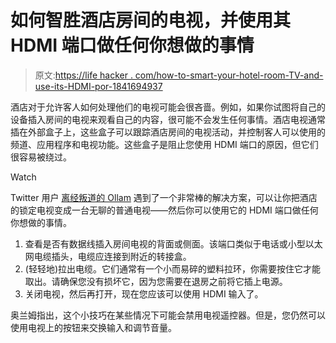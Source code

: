 # 如何智胜酒店房间的电视，并使用其 HDMI 端口做任何你想做的事情

> 原文:[https://life hacker . com/how-to-smart-your-hotel-room-TV-and-use-its-HDMI-por-1841694937](https://lifehacker.com/how-to-outsmart-your-hotel-room-tv-and-use-its-hdmi-por-1841694937)

酒店对于允许客人如何处理他们的电视可能会很吝啬。例如，如果你试图将自己的设备插入房间的电视来观看自己的内容，很可能不会发生任何事情。酒店电视通常插在外部盒子上，这些盒子可以跟踪酒店房间的电视活动，并控制客人可以使用的频道、应用程序和电视功能。这些盒子是阻止您使用 HDMI 端口的原因，但它们很容易被绕过。

Watch

Twitter 用户 [离经叛道的 Ollam](https://twitter.com/deviantollam/status/1228093964944695296) 遇到了一个非常棒的解决方案，可以让你把酒店的锁定电视变成一台无聊的普通电视——然后你可以使用它的 HDMI 端口做任何你想做的事情。

1.  查看是否有数据线插入房间电视的背面或侧面。该端口类似于电话或小型以太网电缆插头，电缆应连接到附近的转接盒。
2.  (轻轻地)拉出电缆。它们通常有一个小而易碎的塑料拉环，你需要按住它才能取出。请确保您没有损坏它，因为您需要在退房之前将它插上电源。
3.  关闭电视，然后再打开，现在您应该可以使用 HDMI 输入了。

奥兰姆指出，这个小技巧在某些情况下可能会禁用电视遥控器。但是，您仍然可以使用电视上的按钮来交换输入和调节音量。